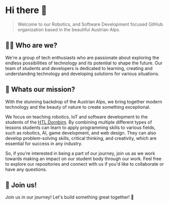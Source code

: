 # Hi there 👋

> Welcome to our Robotics, and Software Development focused GitHub organization based in the beautiful Austrian Alps.

## 🧙‍♂️ Who are we?

We're a group of tech enthusiasts who are passionate about exploring the endless possibilities of technology and its potential to shape the future. Our team of students and developers is dedicated to learning, creating and understanding technology and developing solutions for various situations.

## 🤖 Whats our mission?

With the stunning backdrop of the Austrian Alps, we bring together modern technology and the beauty of nature to create something exceptional.

We focus on teaching robotics, IoT and software development to the students of the [HTL Dornbirn](https://htldornbirn.at).
By combining multiple different types of lessons students can learn to apply programming skills to various fields, such as robotics, AI, game development, and web design. They can also develop problem-solving skills, critical thinking, and creativity, which are essential for success in any industry.

So, if you're interested in being a part of our journey, join us as we work towards making an impact on our student body through our work. Feel free to explore our repositories and connect with us if you'd like to collaborate or have any questions.

## 🚀 Join us!

Join us in our journey! Let's build something great together! 🚀
